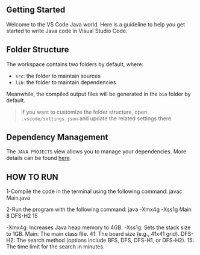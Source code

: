 ## Getting Started

Welcome to the VS Code Java world. Here is a guideline to help you get started to write Java code in Visual Studio Code.

## Folder Structure

The workspace contains two folders by default, where:

- `src`: the folder to maintain sources
- `lib`: the folder to maintain dependencies

Meanwhile, the compiled output files will be generated in the `bin` folder by default.

> If you want to customize the folder structure, open `.vscode/settings.json` and update the related settings there.

## Dependency Management

The `JAVA PROJECTS` view allows you to manage your dependencies. More details can be found [here](https://github.com/microsoft/vscode-java-dependency#manage-dependencies).

## HOW TO RUN

1-Compile the code in the terminal using the following command:
javac Main.java

2-Run the program with the following command:
java -Xmx4g -Xss1g Main 8 DFS-H2 15

-Xmx4g: Increases Java heap memory to 4GB.
-Xss1g: Sets the stack size to 1GB.
Main: The main class file.
41: The board size (e.g., 41x41 grid).
DFS-H2: The search method (options include BFS, DFS, DFS-H1, or DFS-H2).
15: The time limit for the search in minutes.